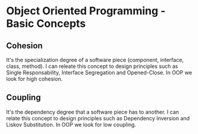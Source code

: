 # Object Oriented Programming - Basic Concepts

## Cohesion
It's the specialization degree of a software piece (component, interface, class, method). I can releate this concept to design principles such as Single Responsability, Interface Segregation and Opened-Close. In OOP we look for high cohesion.

## Coupling
It's the dependency degree that a software piece has to another. I can relate this concept to design principles such as Dependency Inversion and Liskov Substitution. In OOP we look for low coupling.